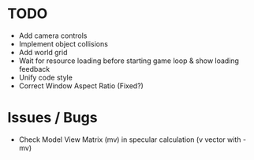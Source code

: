 # TODO

- Add camera controls
- Implement object collisions
- Add world grid
- Wait for resource loading before starting game loop & show loading feedback
- Unify code style
- Correct Window Aspect Ratio (Fixed?)

# Issues / Bugs

- Check Model View Matrix (mv) in specular calculation (v vector with -mv)